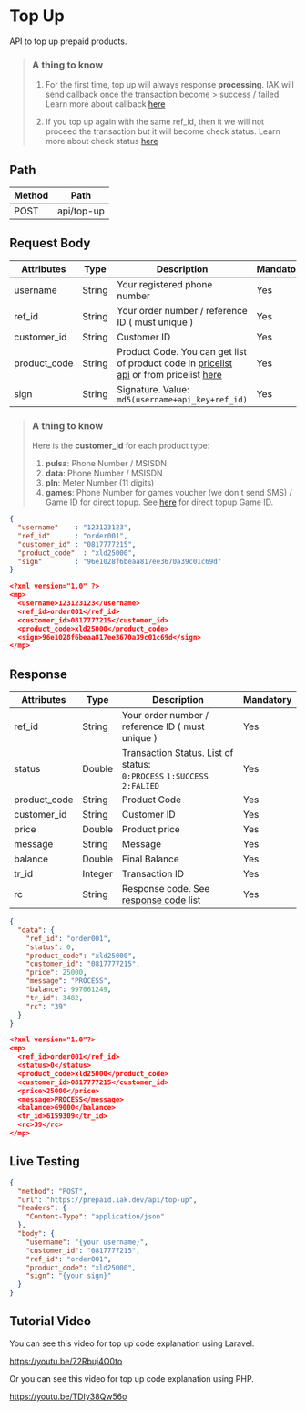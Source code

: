 # Top Up

API to top up prepaid products.

<!-- theme: info -->

> ### A thing to know
>
> 1. For the first time, top up will always response **processing**. IAK will send callback once the transaction become > success / failed. Learn more about callback [here](../../../callback.md)
> 
> 2. If you top up again with the same ref_id, then it we will not proceed the transaction but it will become check status. Learn more about check status [here](../check-status.md)

## Path

Method | Path 
---------|----------
 POST | api/top-up

## Request Body

<!-- title: Request Attributes -->
Attributes | Type | Description | Mandatory
---------|----------|---------|----------
 username | String | Your registered phone number | Yes
 ref_id | String | Your order number / reference ID ( must unique ) | Yes
 customer_id | String | Customer ID | Yes
 product_code | String | Product Code. You can get list of product code in [pricelist api](../price-list.md) or from pricelist [here](https://iak.id/webapp/pricelist) | Yes
 sign | String | Signature. Value: `md5(username+api_key+ref_id)` | Yes

<!-- theme: info -->

> ### A thing to know
>
> Here is the **customer_id** for each product type: 
> 1. **pulsa**: Phone Number / MSISDN
> 2. **data**: Phone Number / MSISDN
> 3. **pln**: Meter Number (11 digits)
> 4. **games**: Phone Number for games voucher (we don't send SMS) / Game ID for direct topup. See [here](../../../game-format.md) for direct topup Game ID.

<!--
type: tab
title: JSON
-->

```json
{
  "username"    : "123123123",
  "ref_id"      : "order001",
  "customer_id" : "0817777215",
  "product_code"  : "xld25000",
  "sign"        : "96e1028f6beaa817ee3670a39c01c69d"
}
```

<!--
type: tab
title: XML
-->

```json
<?xml version="1.0" ?>
<mp>
  <username>123123123</username>
  <ref_id>order001</ref_id>
  <customer_id>0817777215</customer_id>
  <product_code>xld25000</product_code>
  <sign>96e1028f6beaa817ee3670a39c01c69d</sign>
</mp>
```
<!-- type: tab-end -->

## Response

<!-- title: Response Attributes -->
Attributes | Type | Description | Mandatory
---------|----------|---------|----------
ref_id | String | Your order number / reference ID ( must unique ) | Yes
 status | Double | Transaction Status. List of status: <br> `0:PROCESS` `1:SUCCESS` `2:FALIED` | Yes
 product_code | String | Product Code | Yes
 customer_id | String | Customer ID | Yes
 price | Double | Product price | Yes
 message | String | Message | Yes
 balance | Double | Final Balance | Yes
 tr_id | Integer | Transaction ID | Yes
 rc | String | Response code. See [response code](../../../response-code.md) list | Yes

<!--
type: tab
title: JSON
-->

```json
{
  "data": {
    "ref_id": "order001",
    "status": 0,
    "product_code": "xld25000",
    "customer_id": "0817777215",
    "price": 25000,
    "message": "PROCESS",
    "balance": 997061249,
    "tr_id": 3482,
    "rc": "39"
  }
}
```

<!--
type: tab
title: XML
-->

```json
<?xml version="1.0"?>
<mp>
  <ref_id>order001</ref_id>
  <status>0</status>
  <product_code>xld25000</product_code>
  <customer_id>0817777215</customer_id>
  <price>25000</price>
  <message>PROCESS</message>
  <balance>69000</balance>
  <tr_id>6159309</tr_id>
  <rc>39</rc>
</mp>
```
<!-- type: tab-end -->

## Live Testing

```json http
{
  "method": "POST",
  "url": "https://prepaid.iak.dev/api/top-up",
  "headers": {
    "Content-Type": "application/json"
  },
  "body": {
    "username": "{your username}",
    "customer_id": "0817777215",
    "ref_id": "order001",
    "product_code": "xld25000",
    "sign": "{your sign}"
  }
}
```

## Tutorial Video
You can see this video for top up code explanation using Laravel.

https://youtu.be/72Rbuj4O0to

Or you can see this video for top up code explanation using PHP.

https://youtu.be/TDIy38Qw56o